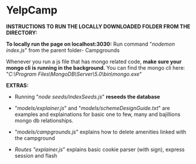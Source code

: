 # YelpCamp



**INSTRUCTIONS TO RUN THE LOCALLY DOWNLOADED FOLDER FROM THE DIRECTORY:**

**To locally run the page on localhost:3030:**
Run command "_nodemon index.js_" from the parent folder- Campgrounds

Whenever you run a js file that has mongo related code, **make sure your mongo cli is running in the background.**
You can find the mongo cli here: "_C:\Program Files\MongoDB\Server\5.0\bin\mongo.exe_"


**EXTRAS:**

* Running "_node seeds/indexSeeds.js_" **reseeds the database**

* "_models/explainer.js_" and "_models/schemeDesignGuide.txt_" are examples and explainations for basic one to few, many and bajillions mongo db relationships.

* "_models/campgrounds.js_" explains how to delete amenities linked with the campground

* _Routes "explainer.js_" explains basic cookie parser (with sign), express session and flash
